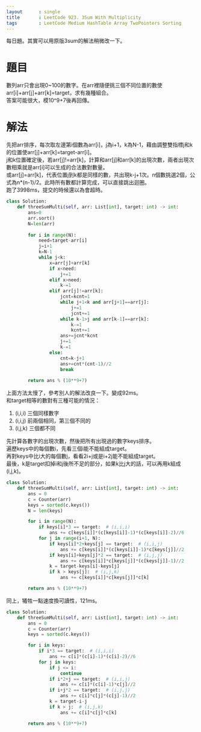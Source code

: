 ```yaml
---
layout      : single
title       : LeetCode 923. 3Sum With Multiplicity
tags 		: LeetCode Medium HashTable Array TwoPointers Sorting
---
```

每日題。其實可以用原版3sum的解法稍微改一下。

# 題目
數列arr只會出現0~100的數字。在arr裡隨便挑三個不同位置的數使arr[i]+arr[j]+arr[k]=target，求有幾種組合。  
答案可能很大，模10^9+7後再回傳。

# 解法
先把arr排序，每次取左邊第i個數為arr[i]，j為i+1，k為N-1，藉由調整雙指標j和k的位置使arr[j]+arr[k]=target-arr[i]。  
j和k位置確定後，若arr[j]!=arr[k]，計算和arr[j]和arr[k]的出現次數，兩者出現次數相乘就是arr[i]可以生成的合法數對數量。  
或arr[j]=arr[k]，代表位置j到k都是同樣的數，共出現k-j+1次。n個數挑選2個，公式為n*(n-1)/2。此時所有數都計算完成，可以直接跳出迴圈。  
跑了3998ms，提交的時候還以為會超時。

```python
class Solution:
    def threeSumMulti(self, arr: List[int], target: int) -> int:
        ans=0
        arr.sort()
        N=len(arr)
        
        for i in range(N):
            need=target-arr[i]
            j=i+1
            k=N-1
            while j<k:
                x=arr[j]+arr[k]
                if x<need:
                    j+=1
                elif x>need:
                    k-=1
                elif arr[j]!=arr[k]:
                    jcnt=kcnt=1
                    while j+1<k and arr[j+1]==arr[j]:
                        j+=1
                        jcnt+=1
                    while k-1>j and arr[k-1]==arr[k]:
                        k-=1
                        kcnt+=1
                    ans+=jcnt*kcnt
                    j+=1
                    k-=1
                else:
                    cnt=k-j+1
                    ans+=cnt*(cnt-1)//2
                    break
        
        return ans % (10**9+7)
```

上面方法太慢了，參考別人的解法改良一下。變成92ms。  
和target相等的數對有三種可能的情況：  
1. (i,i,i) 三個同樣數字  
2. (i,i,j) 前兩個相同，第三個不同的  
3. (i,j,k) 三個都不同
   
先計算各數字的出現次數，然後把所有出現過的數字keys排序。  
遍歷keys中的每個數i，先看三個i能不能組成target。  
再對keys中比i大的每個數j，看看2i+j或是i+2j能不能組成target。  
最後，k是target扣掉i和j後所不足的部分，如果k比j大的話，可以再用k組成(i,j,k)。  

```python
class Solution:
    def threeSumMulti(self, arr: List[int], target: int) -> int:
        ans = 0
        c = Counter(arr)
        keys = sorted(c.keys())
        N = len(keys)

        for i in range(N):
            if keys[i]*3 == target:  # (i,i,i)
                ans += c[keys[i]]*(c[keys[i]]-1)*(c[keys[i]]-2)//6
            for j in range(i+1, N):
                if keys[i]*2+keys[j] == target:  # (i,i,j)
                    ans += c[keys[i]]*(c[keys[i]]-1)*c[keys[j]]//2
                if keys[i]+keys[j]*2 == target:  # (i,j,j)
                    ans += c[keys[i]]*c[keys[j]]*(c[keys[j]]-1)//2
                k = target-keys[i]-keys[j]
                if k > keys[j]:  # (i,j,k)
                    ans += c[keys[i]]*c[keys[j]]*c[k]

        return ans % (10**9+7)
```

同上，犧牲一點速度換可讀性，121ms。  

```python
class Solution:
    def threeSumMulti(self, arr: List[int], target: int) -> int:
        ans = 0
        c = Counter(arr)
        keys = sorted(c.keys())

        for i in keys:
            if i*3 == target:  # (i,i,i)
                ans += c[i]*(c[i]-1)*(c[i]-2)//6
            for j in keys:
                if j <= i:
                    continue
                if i*2+j == target:  # (i,i,j)
                    ans += c[i]*(c[i]-1)*c[j]//2
                if i+j*2 == target:  # (i,j,j)
                    ans += c[i]*c[j]*(c[j]-1)//2
                k = target-i-j
                if k > j:  # (i,j,k)
                    ans += c[i]*c[j]*c[k]

        return ans % (10**9+7)

```